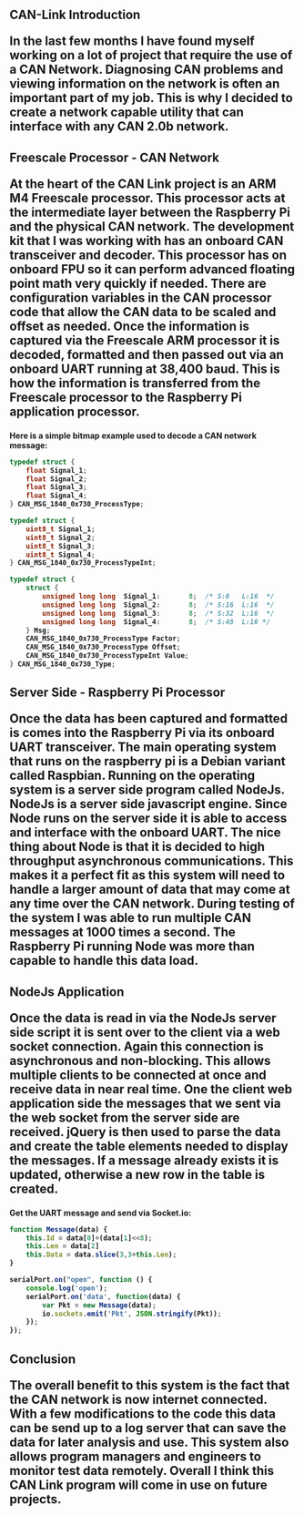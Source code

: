 <h2>CAN-Link Introduction

<p>In the last few months I have found myself working on a lot of project that require the use of a CAN Network. Diagnosing CAN problems and viewing information on the network is often an important part of my job. This is why I decided to create a network capable utility that can interface with any CAN 2.0b network.

<h2>Freescale Processor - CAN Network

<p>At the heart of the CAN Link project is an ARM M4 Freescale processor. This processor acts at the intermediate layer between the Raspberry Pi and the physical CAN network. The development kit that I was working with has an onboard CAN transceiver and decoder. This processor has on onboard FPU so it can perform advanced floating point math very quickly if needed. There are configuration variables in the CAN processor code that allow the CAN data to be scaled and offset as needed. Once the information is captured via the Freescale ARM processor it is decoded, formatted and then passed out via an onboard UART running at 38,400 baud. This is how the information is transferred from the Freescale processor to the Raspberry Pi application processor.

<h4>Here is a simple bitmap example used to decode a CAN network message:

```C
typedef struct {
	float Signal_1;
	float Signal_2;
	float Signal_3;
	float Signal_4;
} CAN_MSG_1840_0x730_ProcessType;

typedef struct {
	uint8_t Signal_1;
	uint8_t Signal_2;
	uint8_t Signal_3;
	uint8_t Signal_4;
} CAN_MSG_1840_0x730_ProcessTypeInt;

typedef struct {
	struct {
		unsigned long long	Signal_1: 		8;	/* S:0   L:16  */
		unsigned long long 	Signal_2: 		8;	/* S:16  L:16  */
		unsigned long long	Signal_3: 		8;	/* S:32  L:16  */
		unsigned long long	Signal_4: 		8;	/* S:48  L:16 */
	} Msg;
	CAN_MSG_1840_0x730_ProcessType Factor;
	CAN_MSG_1840_0x730_ProcessType Offset;
	CAN_MSG_1840_0x730_ProcessTypeInt Value;
} CAN_MSG_1840_0x730_Type;
```

<h2>Server Side - Raspberry Pi Processor

<p>Once the data has been captured and formatted is comes into the Raspberry Pi via its onboard UART transceiver. The main operating system that runs on the raspberry pi is a Debian variant called Raspbian. Running on the operating system is a server side program called NodeJs. NodeJs is a server side javascript engine. Since Node runs on the server side it is able to access and interface with the onboard UART. The nice thing about Node is that it is decided to high throughput asynchronous communications. This makes it a perfect fit as this system will need to handle a larger amount of data that may come at any time over the CAN network. During testing of the system I was able to run multiple CAN messages at 1000 times a second. The Raspberry Pi running Node was more than capable to handle this data load. 

<h2>NodeJs Application

<p>Once the data is read in via the NodeJs server side script it is sent over to the client via a web socket connection. Again this connection is asynchronous and non-blocking. This allows multiple clients to be connected at once and receive data in near real time. One the client web application side the messages that we sent via the web socket from the server side are received. jQuery is then used to parse the data and create the table elements needed to display the messages. If a message already exists it is updated, otherwise a new row in the table is created.

<h4>Get the UART message and send via Socket.io:

```javascript
function Message(data) {
    this.Id = data[0]+(data[1]<<8);
    this.Len = data[2]
    this.Data = data.slice(3,3+this.Len);
}

serialPort.on("open", function () {
    console.log('open');
    serialPort.on('data', function(data) { 
        var Pkt = new Message(data); 
        io.sockets.emit('Pkt', JSON.stringify(Pkt));
    });
});
```

<h2>Conclusion

<p>The overall benefit to this system is the fact that the CAN network is now internet connected. With a few modifications to the code this data can be send up to a log server that can save the data for later analysis and use. This system also allows program managers and engineers to monitor test data remotely. Overall I think this CAN Link program will come in use on future projects.


